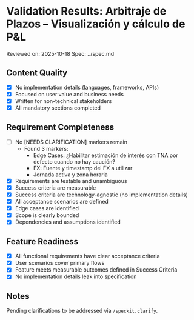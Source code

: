 # Validation Results: Arbitraje de Plazos – Visualización y cálculo de P&L

Reviewed on: 2025-10-18
Spec: ../spec.md

## Content Quality

- [x] No implementation details (languages, frameworks, APIs)
- [x] Focused on user value and business needs
- [x] Written for non-technical stakeholders
- [x] All mandatory sections completed

## Requirement Completeness

- [ ] No [NEEDS CLARIFICATION] markers remain
  - Found 3 markers:
    - Edge Cases: ¿Habilitar estimación de interés con TNA por defecto cuando no hay caución?
    - FX: Fuente y timestamp del FX a utilizar
    - Jornada activa y zona horaria
- [x] Requirements are testable and unambiguous
- [x] Success criteria are measurable
- [x] Success criteria are technology-agnostic (no implementation details)
- [x] All acceptance scenarios are defined
- [x] Edge cases are identified
- [x] Scope is clearly bounded
- [x] Dependencies and assumptions identified

## Feature Readiness

- [x] All functional requirements have clear acceptance criteria
- [x] User scenarios cover primary flows
- [x] Feature meets measurable outcomes defined in Success Criteria
- [x] No implementation details leak into specification

## Notes

Pending clarifications to be addressed via `/speckit.clarify`.
